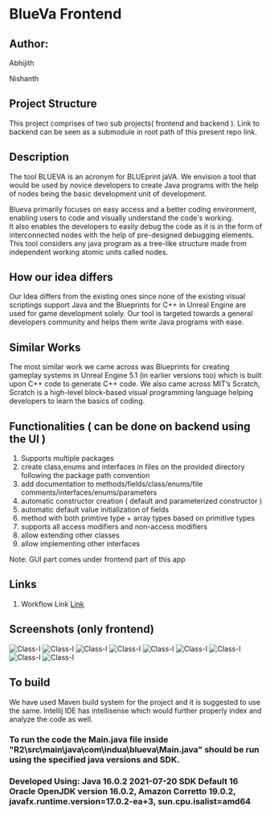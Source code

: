 # BlueVa Frontend

## Author: 

Abhijith

Nishanth 

## Project Structure 

This project comprises of two sub projects( frontend and backend ). Link to backend can be seen as a submodule in root path of this present repo link.

## Description

The tool BLUEVA is an acronym for BLUEprint jaVA.
We envision a tool that would be used by novice developers to create Java programs with the help of nodes being the basic development unit of development.

Blueva primarily focuses on easy access and a better coding environment, enabling users to code and visually understand the code's working.  
It also enables the developers to easily debug the code as it is in the form of interconnected nodes with the help of pre-designed debugging elements. This tool considers any java program as a tree-like structure made from independent working atomic units called nodes. 

## How our idea differs 

Our Idea differs from the existing ones since none of the existing visual scriptings support Java and the Blueprints for C++ in Unreal Engine are used for game development solely.
Our tool is targeted towards a general developers community and helps them write Java programs with ease.

## Similar Works 

The most similar work we came across was Blueprints for creating gameplay systems in Unreal Engine 5.1 (in earlier versions too) which is built upon C++ code to generate C++ code.
We also came across MIT’s Scratch, Scratch is a high-level block-based visual programming language helping developers to learn the basics of coding.

## Functionalities ( can be done on backend using the UI )

1. Supports multiple packages 
2. create class,enums and interfaces in files on the provided directory following the package path convention
3. add documentation to methods/fields/class/enums/file comments/interfaces/enums/parameters
4. automatic constructor creation ( default and parameterized constructor )
5. automatic default value initialization of fields 
6. method with both primtive type + array types based on primitive types
7. supports all access modifiers and non-access modifiers
8. allow extending other classes 
9. allow implementing other interfaces

Note: GUI part comes under frontend part of this app

## Links
1. Workflow Link [Link](https://drive.google.com/file/d/1d5iuXdy5BAa6lV574-3G1fSnnQo9vdFI/view?usp=share_link)

## Screenshots (only frontend)

![Class-I](https://drive.google.com/uc?export=view&id=1HyU9udRyuj-B3NyGEUzrvVx4GMCYhsKp)
![Class-I](https://drive.google.com/uc?export=view&id=1ocio3iSBke7L1-tnsX5T4lRFobvc0Zrj)
![Class-I](https://drive.google.com/uc?export=view&id=1JxKI-mtEZ9EVaFf2EE_5X9ZEtNsoWm2m)
![Class-I](https://drive.google.com/uc?export=view&id=1rBazxsD36zDuBxawigpcL2DU067j1ZeU)
![Class-I](https://drive.google.com/uc?export=view&id=1n-nu_LXzq2u7cA-CxDCno8SilVnta6Ea)
![Class-I](https://drive.google.com/uc?export=view&id=1r6cXBeu3DsUmXT-yALBb2HhoihkjYNkW)
![Class-I](https://drive.google.com/uc?export=view&id=1wDeRp2Z5uFlgL3yK2OZNyiUXpOkmQpap)
![Class-I](https://drive.google.com/uc?export=view&id=1t35qmM_HiVlZRVf7d2SJ8sivdXhqn7_Z)
![Class-I](https://drive.google.com/uc?export=view&id=1Kvuw8z96sMrZy5P9eCCWcZ0XloFsr1XW)

## To build
We have used Maven build system for the project and it is suggested to use the same. Intellij IDE has intellisense which would further properly index and analyze the code as well.
### To run the code the Main.java file inside "R2\src\main\java\com\indua\blueva\Main.java" should be run using the specified java versions and SDK.
### Developed Using: Java 16.0.2 2021-07-20 SDK Default 16 Oracle OpenJDK version 16.0.2, Amazon Corretto 19.0.2, javafx.runtime.version=17.0.2-ea+3, sun.cpu.isalist=amd64
